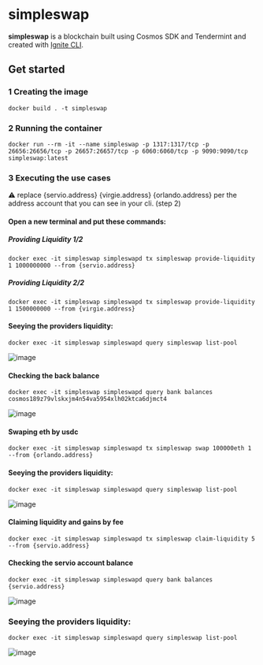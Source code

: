# simpleswap
**simpleswap** is a blockchain built using Cosmos SDK and Tendermint and created with [Ignite CLI](https://ignite.com/cli).

## Get started

### 1 Creating the image

```
docker build . -t simpleswap

```
### 2 Running the container

```
docker run --rm -it --name simpleswap -p 1317:1317/tcp -p 26656:26656/tcp -p 26657:26657/tcp -p 6060:6060/tcp -p 9090:9090/tcp simpleswap:latest 
```


### 3 Executing the use cases

⚠️ replace {servio.address} {virgie.address} {orlando.address} per the address account that you can see in your cli. (step 2)

#### Open a new terminal and put these commands:

##### Providing Liquidity  1/2

```
docker exec -it simpleswap simpleswapd tx simpleswap provide-liquidity 1 1000000000 --from {servio.address}
```

##### Providing Liquidity  2/2

```
docker exec -it simpleswap simpleswapd tx simpleswap provide-liquidity 1 1500000000 --from {virgie.address}
```

#### Seeying the providers liquidity:

```
docker exec -it simpleswap simpleswapd query simpleswap list-pool
```

![image](https://github.com/fenriz07/simpleswap/assets/9199380/85087c2a-6310-4d3e-895b-9f54f4165da0)


#### Checking the back balance
```
docker exec -it simpleswap simpleswapd query bank balances cosmos189z79vlskxjm4n54va5954xlh02ktca6djmct4 
```
![image](https://github.com/fenriz07/simpleswap/assets/9199380/3e12e31e-e493-41bd-9cd4-b2695f3fb966)

#### Swaping eth by usdc

```
docker exec -it simpleswap simpleswapd tx simpleswap swap 100000eth 1  --from {orlando.address}
```

#### Seeying the providers liquidity:
```
docker exec -it simpleswap simpleswapd query simpleswap list-pool
```

![image](https://github.com/fenriz07/simpleswap/assets/9199380/f4c8465f-6d95-4e72-aabb-0ab3e04bb63c)


#### Claiming liquidity and gains by fee

```
docker exec -it simpleswap simpleswapd tx simpleswap claim-liquidity 5 --from {servio.address}
```

#### Checking the servio account balance
```
docker exec -it simpleswap simpleswapd query bank balances {servio.address}
```
![image](https://github.com/fenriz07/simpleswap/assets/9199380/c709e36a-837a-4cff-a78e-abc699d3dc36)


### Seeying the providers liquidity:
```
docker exec -it simpleswap simpleswapd query simpleswap list-pool
```

![image](https://github.com/fenriz07/simpleswap/assets/9199380/f7352462-0f0b-45fc-a2ff-0a8fc3ee2a12)
